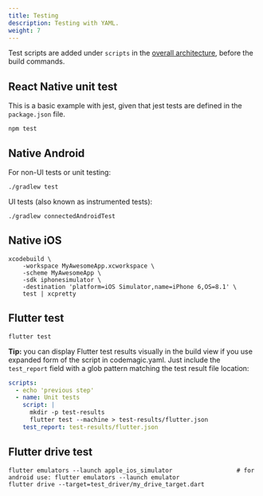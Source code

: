 ```yaml
---
title: Testing
description: Testing with YAML.
weight: 7
---
```


Test scripts are added under `scripts` in the [overall architecture](../yaml/yaml/#template), before the build commands.

## React Native unit test

This is a basic example with jest, given that jest tests are defined in the `package.json` file.

    npm test

## Native Android

For non-UI tests or unit testing:

    ./gradlew test

UI tests (also known as instrumented tests):

    ./gradlew connectedAndroidTest

## Native iOS

    xcodebuild \
        -workspace MyAwesomeApp.xcworkspace \
        -scheme MyAwesomeApp \
        -sdk iphonesimulator \
        -destination 'platform=iOS Simulator,name=iPhone 6,OS=8.1' \
        test | xcpretty

## Flutter test

    flutter test

**Tip:** you can display Flutter test results visually in the build view if you use expanded form of the script in codemagic.yaml.
Just include the `test_report` field with a glob pattern matching the test result file location:

```yaml
scripts:
  - echo 'previous step'
  - name: Unit tests
    script: |
      mkdir -p test-results
      flutter test --machine > test-results/flutter.json
    test_report: test-results/flutter.json
```

## Flutter drive test

    flutter emulators --launch apple_ios_simulator                  # for android use: flutter emulators --launch emulator
    flutter drive --target=test_driver/my_drive_target.dart
